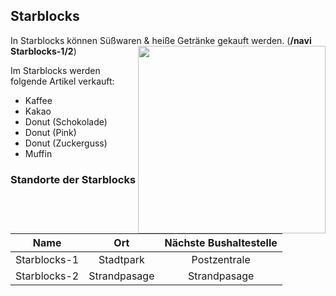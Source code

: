 ## Starblocks

In Starblocks können Süßwaren & heiße Getränke gekauft werden. (**/navi Starblocks-1/2**) <img align="right" width="300" eight="150" src="../../../assets/image/biz/Starblocks-Kaufmenü.png"> 

Im Starblocks werden folgende Artikel verkauft: 

+ Kaffee
+ Kakao
+ Donut (Schokolade)       
+ Donut (Pink)
+ Donut (Zuckerguss)
+ Muffin  

### Standorte der Starblocks  

| Name | Ort | Nächste Bushaltestelle
|:-:|:-:|:-:|   
| Starblocks-1 | Stadtpark | Postzentrale |
| Starblocks-2 | Strandpasage | Strandpasage |

